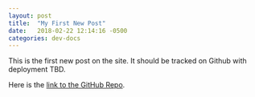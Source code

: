 ```yaml
---
layout: post
title:  "My First New Post"
date:   2018-02-22 12:14:16 -0500
categories: dev-docs
---
```


This is the first new post on the site. It should be tracked on Github with deployment TBD.

Here is the [link to the GitHub Repo](https://github.com/ericyork/eidolon).
